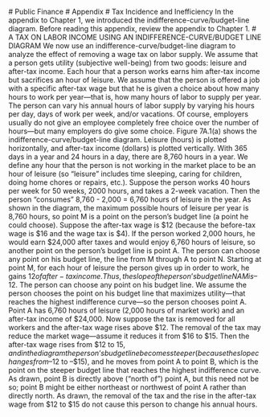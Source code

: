 \# Public Finance # Appendix # Tax Incidence and Inefficiency In the appendix to Chapter 1, we introduced the indifference-curve/budget-line diagram. Before reading this appendix, review the appendix to Chapter 1. # A TAX ON LABOR INCOME USING AN INDIFFERENCE-CURVE/BUDGET LINE DIAGRAM We now use an indifference-curve/budget-line diagram to analyze the effect of removing a wage tax on labor supply. We assume that a person gets utility (subjective well-being) from two goods: leisure and after-tax income. Each hour that a person works earns him after-tax income but sacrifices an hour of leisure. We assume that the person is offered a job with a specific after-tax wage but that he is given a choice about how many hours to work per year—that is, how many hours of labor to supply per year. The person can vary his annual hours of labor supply by varying his hours per day, days of work per week, and/or vacations. Of course, employers usually do not give an employee completely free choice over the number of hours—but many employers do give some choice. Figure 7A.1(a) shows the indifference-curve/budget-line diagram. Leisure (hours) is plotted horizontally, and after-tax income (dollars) is plotted vertically. With 365 days in a year and 24 hours in a day, there are 8,760 hours in a year. We define any hour that the person is not working in the market place to be an hour of leisure (so “leisure” includes time sleeping, caring for children, doing home chores or repairs, etc.). Suppose the person works 40 hours per week for 50 weeks, 2000 hours, and takes a 2-week vacation. Then the person “consumes” 8,760 - 2,000 = 6,760 hours of leisure in the year. As shown in the diagram, the maximum possible hours of leisure per year is 8,760 hours, so point M is a point on the person’s budget line (a point he could choose). Suppose the after-tax wage is $12 (because the before-tax wage is $16 and the wage tax is $4). If the person worked 2,000 hours, he would earn $24,000 after taxes and would enjoy 6,760 hours of leisure, so another point on the person’s budget line is point A. The person can choose any point on his budget line, the line from M through A to point N. Starting at point M, for each hour of leisure the person gives up in order to work, he gains $12 of after-tax income. Thus, the slope of the person’s budget line NAM is –$12. The person can choose any point on his budget line. We assume the person chooses the point on his budget line that maximizes utility—that reaches the highest indifference curve—so the person chooses point A. Point A has 6,760 hours of leisure (2,000 hours of market work) and an after-tax income of $24,000. Now suppose the tax is removed for all workers and the after-tax wage rises above $12. The removal of the tax may reduce the market wage—assume it reduces it from $16 to $15. Then the after-tax wage rises from $12 to $15, and in the diagram the person’s budget line becomes steeper (because the slope changes from –$12 to –$15), and he moves from point A to point B, which is the point on the steeper budget line that reaches the highest indifference curve. As drawn, point B is directly above (“north of”) point A, but this need not be so; point B might be either northeast or northwest of point A rather than directly north. As drawn, the removal of the tax and the rise in the after-tax wage from $12 to $15 do not cause this person to change his annual hours.